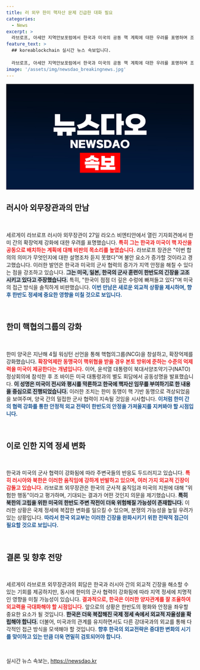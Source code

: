 ```yaml
---
title: 러 외무 한미 핵자산 문제 긴급한 대화 필요
categories:
  - News
excerpt: >
  라브로프, 아세안 지역안보포럼에서 한국과 미국의 공동 핵 계획에 대한 우려를 표명하며 조태열 외교부 장관과 회담 예정. 한미 핵협의그룹은 확장억제를 강화하며 한반도 임무 부여로 긴장이 고조되고 있다.
feature_text: >
  ## koreablockchain 실시간 뉴스 속보입니다.

  라브로프, 아세안 지역안보포럼에서 한국과 미국의 공동 핵 계획에 대한 우려를 표명하며 조태열 외교부 장관과 회담 예정. 한미 핵협의그룹은 확장억제를 강화하며 한반도 임무 부여로 긴장이 고조되고 있다.
image: '/assets/img/newsdao_breakingnews.jpg'
---
```


<p><img src="/assets/img/newsdao_breakingnews.jpg" alt="koreablockchain 속보" /></p>

<h2 data-ke-size="size26">러시아 외무장관과의 만남</h2>

<p data-ke-size="size16">&nbsp;</p>

<p>세르게이 라브로프 러시아 외무장관이 27일 라오스 비엔티안에서 열린 기자회견에서 한미 간의 확장억제 강화에 대한 우려를 표명했습니다. <b><span style="color: #ee2323;">특히 그는 한국과 미국이 핵 자산을 공동으로 배치하는 계획에 대해 비판의 목소리를 높였습니다.</span></b> 라브로프 장관은 "이번 합의의 의미가 무엇인지에 대한 설명조차 듣지 못했다"며 불안 요소가 증가할 것이라고 경고했습니다. 이러한 발언은 한국과 미국의 군사 협력의 증가가 지역 안정을 해칠 수 있다는 점을 강조하고 있습니다. <b><span style="background-color: #21538527;">그는 미국, 일본, 한국의 군사 훈련이 한반도의 긴장을 고조시키고 있다고 주장했습니다.</span></b> 특히, "한국이 점점 더 깊은 수렁에 빠져들고 있다"며 미국의 접근 방식을 솔직하게 비판했습니다. <b><span style="color: #1a5490;">이번 만남은 새로운 외교적 상황을 제시하며, 향후 한반도 정세에 중요한 영향을 미칠 것으로 보입니다.</span></b></p>

<p data-ke-size="size16">&nbsp;</p>

<h2 data-ke-size="size26">한미 핵협의그룹의 강화</h2>

<p data-ke-size="size16">&nbsp;</p>

<p>한미 양국은 지난해 4월 워싱턴 선언을 통해 핵협의그룹(NCG)을 창설하고, 확장억제를 강화했습니다. <b><span style="color: #ee2323;">확장억제란 동맹국이 핵위협을 받을 경우 본토 방위에 준하는 수준의 억제력을 미국이 제공한다는 개념입니다.</span></b> 이어, 윤석열 대통령이 북대서양조약기구(NATO) 정상회의에 참석한 후 조 바이든 미국 대통령과의 별도 회담에서 공동성명을 발표했습니다. <b><span style="background-color: #21538527;">이 성명은 미국이 전시와 평시를 막론하고 한국에 핵자산 임무를 부여하기로 한 내용을 중심으로 진행되었습니다.</span></b> 이러한 조치는 한미 동맹이 핵 기반 동맹으로 격상되었음을 보여주며, 양국 간의 밀접한 군사 협력이 지속될 것임을 시사합니다. <b><span style="color: #1a5490;">이처럼 한미 간의 협력 강화를 통한 안정적 외교 전략이 한반도의 안정을 가져올지를 지켜봐야 할 시점입니다.</span></b></p>

<p data-ke-size="size16">&nbsp;</p>

<h2 data-ke-size="size26">이로 인한 지역 정세 변화</h2>

<p data-ke-size="size16">&nbsp;</p>

<p>한국과 미국의 군사 협력이 강화됨에 따라 주변국들의 반응도 두드러지고 있습니다. <b><span style="color: #ee2323;">특히 러시아와 북한은 이러한 움직임에 강하게 반발하고 있으며, 여러 가지 외교적 긴장이 감돌고 있습니다.</span></b> 라브로프 외무장관은 한국의 군사적 움직임과 미국의 지원에 대해 "위험한 행동"이라고 평가하며, 기대되는 결과가 어떤 것인지 의문을 제기했습니다. <b><span style="background-color: #21538527;">특히 북한의 고립을 위한 미국의 한반도 주변 작전이 더욱 위험해질 가능성이 존재합니다.</span></b> 이러한 상황은 국제 정세에 복잡한 변화를 일으킬 수 있으며, 분쟁의 가능성을 높일 우려가 있는 상황입니다. <b><span style="color: #1a5490;">따라서 한국 외교부는 이러한 긴장을 완화시키기 위한 전략적 접근이 필요할 것으로 보입니다.</span></b></p>

<p data-ke-size="size16">&nbsp;</p>

<h2 data-ke-size="size26">결론 및 향후 전망</h2>

<p data-ke-size="size16">&nbsp;</p>

<p>세르게이 라브로프 외무장관과의 회담은 한국과 러시아 간의 외교적 긴장을 해소할 수 있는 기회를 제공하지만, 동시에 한미의 군사 협력이 강화됨에 따라 지역 정세에 치명적인 영향을 미칠 가능성이 있습니다. <b><span style="color: #ee2323;">결과적으로, 한국은 이러한 양자관계를 잘 조율하여 외교력을 극대화해야 할 시점입니다.</span></b> 앞으로의 상황은 한반도의 평화와 안정을 좌우할 중요한 요소가 될 것입니다. <b><span style="background-color: #21538527;">한국은 더욱 복잡해진 국제 정세 속에서 외교적 자율성을 확립해야 합니다.</span></b> 더불어, 미국과의 관계를 유지하면서도 다른 강대국과의 외교를 통해 다각적인 접근 방식을 모색해야 할 것입니다. <b><span style="color: #1a5490;">향후 한국의 외교전략은 중대한 변화의 시기를 맞이하고 있는 만큼 더욱 면밀히 검토되어야 합니다.</span></b></p>

<p data-ke-size="size16">&nbsp;</p>
실시간 뉴스 속보는, <a href="https://newsdao.kr" rel="dofollow">https://newsdao.kr</a>


